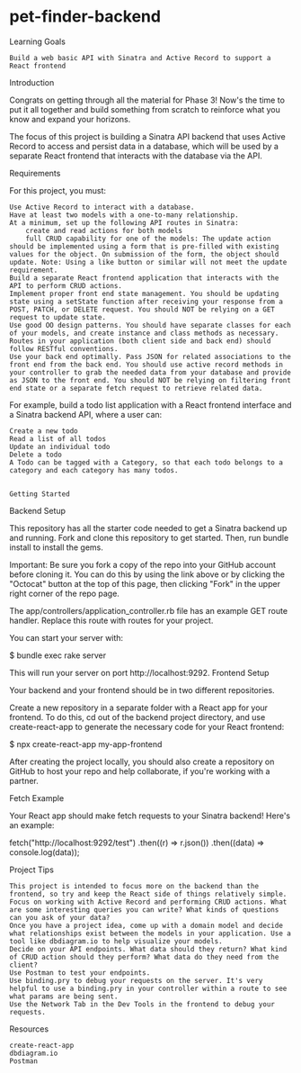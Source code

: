 # pet-finder-backend

Learning Goals

    Build a web basic API with Sinatra and Active Record to support a React frontend


Introduction

Congrats on getting through all the material for Phase 3! Now's the time to put it all together and build something from scratch to reinforce what you know and expand your horizons.

The focus of this project is building a Sinatra API backend that uses Active Record to access and persist data in a database, which will be used by a separate React frontend that interacts with the database via the API.


Requirements

For this project, you must:

    Use Active Record to interact with a database.
    Have at least two models with a one-to-many relationship.
    At a minimum, set up the following API routes in Sinatra:
        create and read actions for both models
        full CRUD capability for one of the models: The update action should be implemented using a form that is pre-filled with existing values for the object. On submission of the form, the object should update. Note: Using a like button or similar will not meet the update requirement.
    Build a separate React frontend application that interacts with the API to perform CRUD actions.
    Implement proper front end state management. You should be updating state using a setState function after receiving your response from a POST, PATCH, or DELETE request. You should NOT be relying on a GET request to update state.
    Use good OO design patterns. You should have separate classes for each of your models, and create instance and class methods as necessary.
    Routes in your application (both client side and back end) should follow RESTful conventions.
    Use your back end optimally. Pass JSON for related associations to the front end from the back end. You should use active record methods in your controller to grab the needed data from your database and provide as JSON to the front end. You should NOT be relying on filtering front end state or a separate fetch request to retrieve related data.

For example, build a todo list application with a React frontend interface and a Sinatra backend API, where a user can:

    Create a new todo
    Read a list of all todos
    Update an individual todo
    Delete a todo
    A Todo can be tagged with a Category, so that each todo belongs to a category and each category has many todos.
    
    
    Getting Started
    

Backend Setup

This repository has all the starter code needed to get a Sinatra backend up and running. Fork and clone this repository to get started. Then, run bundle install to install the gems.

Important: Be sure you fork a copy of the repo into your GitHub account before cloning it. You can do this by using the link above or by clicking the "Octocat" button at the top of this page, then clicking "Fork" in the upper right corner of the repo page.

The app/controllers/application_controller.rb file has an example GET route handler. Replace this route with routes for your project.

You can start your server with:

$ bundle exec rake server

This will run your server on port http://localhost:9292.
Frontend Setup

Your backend and your frontend should be in two different repositories.

Create a new repository in a separate folder with a React app for your frontend. To do this, cd out of the backend project directory, and use create-react-app to generate the necessary code for your React frontend:

$ npx create-react-app my-app-frontend

After creating the project locally, you should also create a repository on GitHub to host your repo and help collaborate, if you're working with a partner.


Fetch Example

Your React app should make fetch requests to your Sinatra backend! Here's an example:

fetch("http://localhost:9292/test")
  .then((r) => r.json())
  .then((data) => console.log(data));
  
  Project Tips

    This project is intended to focus more on the backend than the frontend, so try and keep the React side of things relatively simple. Focus on working with Active Record and performing CRUD actions. What are some interesting queries you can write? What kinds of questions can you ask of your data?
    Once you have a project idea, come up with a domain model and decide what relationships exist between the models in your application. Use a tool like dbdiagram.io to help visualize your models.
    Decide on your API endpoints. What data should they return? What kind of CRUD action should they perform? What data do they need from the client?
    Use Postman to test your endpoints.
    Use binding.pry to debug your requests on the server. It's very helpful to use a binding.pry in your controller within a route to see what params are being sent.
    Use the Network Tab in the Dev Tools in the frontend to debug your requests.

Resources

    create-react-app
    dbdiagram.io
    Postman

  

